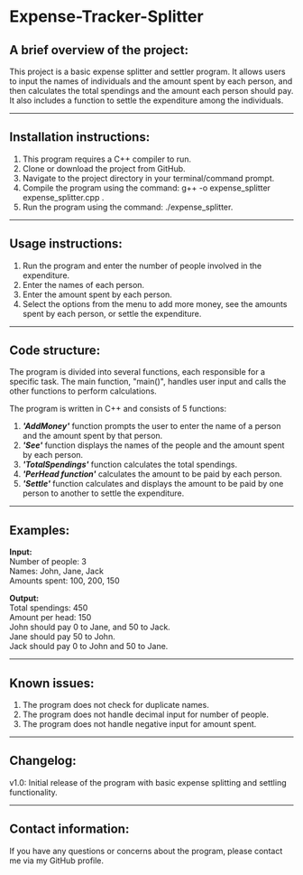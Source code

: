 # Expense-Tracker-Splitter

## A brief overview of the project:

This project is a basic expense splitter and settler program. It allows users to input the names of individuals and the amount spent by each person, and then calculates the total spendings and the amount each person should pay. It also includes a function to settle the expenditure among the individuals.

-----------------------------------------------------------------------------------------------------------------------------------------------------------------------
## Installation instructions:

1. This program requires a C++ compiler to run.<br>
2. Clone or download the project from GitHub.<br>
3. Navigate to the project directory in your terminal/command prompt.<br>
4. Compile the program using the command: g++ -o expense_splitter expense_splitter.cpp .<br>
5. Run the program using the command: ./expense_splitter. <br>

-----------------------------------------------------------------------------------------------------------------------------------------------------------------------
## Usage instructions:

1. Run the program and enter the number of people involved in the expenditure.<br>
2. Enter the names of each person.<br>
3. Enter the amount spent by each person.<br>
4. Select the options from the menu to add more money, see the amounts spent by each person, or settle the expenditure.<br>

-----------------------------------------------------------------------------------------------------------------------------------------------------------------------
## Code structure:

The program is divided into several functions, each responsible for a specific task. The main function, "main()", handles user input and calls the other functions to perform calculations. <br> 

The program is written in C++ and consists of 5 functions:<br> 

1. ***'AddMoney'*** function prompts the user to enter the name of a person and the amount spent by that person.<br>
2. ***'See'*** function displays the names of the people and the amount spent by each person.<br>
3. ***'TotalSpendings'*** function calculates the total spendings.<br>
4. ***'PerHead function'*** calculates the amount to be paid by each person.<br>
5. ***'Settle'*** function calculates and displays the amount to be paid by one person to another to settle the expenditure.<br>

-----------------------------------------------------------------------------------------------------------------------------------------------------------------------
## Examples:

**Input:** <br>
Number of people: 3 <br>
Names: John, Jane, Jack <br>
Amounts spent: 100, 200, 150 <br>

**Output:** <br>
Total spendings: 450 <br>
Amount per head: 150 <br>
John should pay 0 to Jane, and 50 to Jack. <br>
Jane should pay 50 to John. <br>
Jack should pay 0 to John and 50 to Jane. <br>

-----------------------------------------------------------------------------------------------------------------------------------------------------------------------
## Known issues:

1. The program does not check for duplicate names. <br>
2. The program does not handle decimal input for number of people. <br>
3. The program does not handle negative input for amount spent. <br>

-----------------------------------------------------------------------------------------------------------------------------------------------------------------------
## Changelog:

v1.0: Initial release of the program with basic expense splitting and settling functionality. <br>

-----------------------------------------------------------------------------------------------------------------------------------------------------------------------
## Contact information:

If you have any questions or concerns about the program, please contact me via my GitHub profile. <br>
